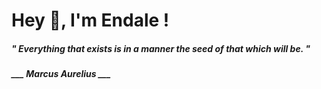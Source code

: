 <h1 title="head"> Hey 👋, I'm Endale !</h1>

**<h5><i>" Everything that exists is in a manner the seed of that which will be. "</i></h5>**

*<b>___ Marcus Aurelius ___</b>*
